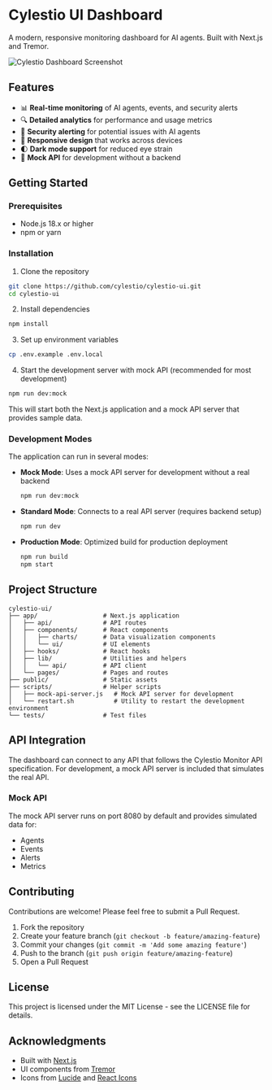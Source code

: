 # Cylestio UI Dashboard

A modern, responsive monitoring dashboard for AI agents. Built with Next.js and Tremor.

![Cylestio Dashboard Screenshot](public/screenshots/dashboard.png)

## Features

- 📊 **Real-time monitoring** of AI agents, events, and security alerts
- 🔍 **Detailed analytics** for performance and usage metrics
- 🚨 **Security alerting** for potential issues with AI agents
- 📱 **Responsive design** that works across devices
- 🌓 **Dark mode support** for reduced eye strain
- 🔌 **Mock API** for development without a backend

## Getting Started

### Prerequisites

- Node.js 18.x or higher
- npm or yarn

### Installation

1. Clone the repository
```bash
git clone https://github.com/cylestio/cylestio-ui.git
cd cylestio-ui
```

2. Install dependencies
```bash
npm install
```

3. Set up environment variables
```bash
cp .env.example .env.local
```

4. Start the development server with mock API (recommended for most development)
```bash
npm run dev:mock
```

This will start both the Next.js application and a mock API server that provides sample data.

### Development Modes

The application can run in several modes:

- **Mock Mode**: Uses a mock API server for development without a real backend
  ```bash
  npm run dev:mock
  ```

- **Standard Mode**: Connects to a real API server (requires backend setup)
  ```bash
  npm run dev
  ```

- **Production Mode**: Optimized build for production deployment
  ```bash
  npm run build
  npm start
  ```

## Project Structure

```
cylestio-ui/
├── app/                  # Next.js application
│   ├── api/              # API routes
│   ├── components/       # React components
│   │   ├── charts/       # Data visualization components
│   │   └── ui/           # UI elements
│   ├── hooks/            # React hooks
│   ├── lib/              # Utilities and helpers
│   │   └── api/          # API client
│   └── pages/            # Pages and routes
├── public/               # Static assets
├── scripts/              # Helper scripts
│   ├── mock-api-server.js   # Mock API server for development
│   └── restart.sh           # Utility to restart the development environment
└── tests/                # Test files
```

## API Integration

The dashboard can connect to any API that follows the Cylestio Monitor API specification. For development, a mock API server is included that simulates the real API.

### Mock API

The mock API server runs on port 8080 by default and provides simulated data for:

- Agents
- Events
- Alerts
- Metrics

## Contributing

Contributions are welcome! Please feel free to submit a Pull Request.

1. Fork the repository
2. Create your feature branch (`git checkout -b feature/amazing-feature`)
3. Commit your changes (`git commit -m 'Add some amazing feature'`)
4. Push to the branch (`git push origin feature/amazing-feature`)
5. Open a Pull Request

## License

This project is licensed under the MIT License - see the LICENSE file for details.

## Acknowledgments

- Built with [Next.js](https://nextjs.org/)
- UI components from [Tremor](https://www.tremor.so/)
- Icons from [Lucide](https://lucide.dev/) and [React Icons](https://react-icons.github.io/react-icons/)
